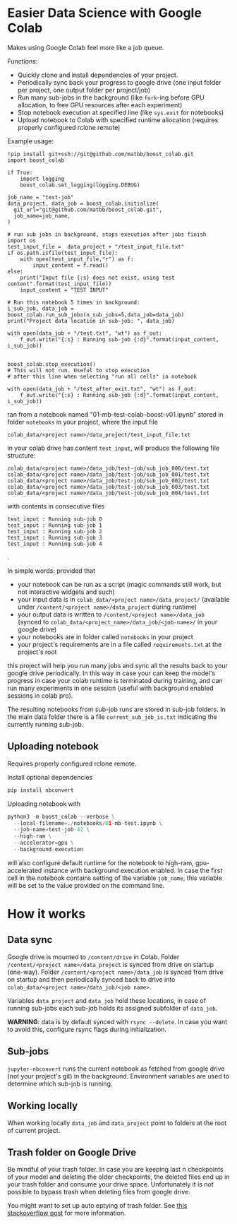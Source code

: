 Easier Data Science with Google Colab
=====================================

Makes using Google Colab feel more like a job queue.

Functions:
* Quickly clone and install dependencies of your project.
* Periodically sync back your progress to google drive
  (one input folder per project, one output folder per project/job)
* Run many sub-jobs in the background 
  (like `fork`-ing before GPU allocation, to free GPU resources after each experiment)
* Stop notebook execution at specified line (like `sys.exit` for notebooks)
* Upload notebook to Colab with specified runtime allocation (requires properly configured rclone remote)

Example usage:
```python3
!pip install git+ssh://git@github.com/matbb/boost_colab.git
import boost_colab

if True:
    import logging
    boost_colab.set_logging(logging.DEBUG)

job_name = "test-job"
data_project, data_job = boost_colab.initialize(
  git_url="git@github.com/matbb/boost_colab.git",
  job_name=job_name,
)

# run sub jobs in background, stops execution after jobs finish
import os
test_input_file =  data_project + "/test_input_file.txt"
if os.path.isfile(test_input_file):
    with open(test_input_file,"r") as f:
        input_content = f.read()
else:
    print("Input file {:s} does not exist, using test content".format(test_input_file))
    input_content = "TEST INPUT"

# Run this notebook 5 times in background:
i_sub_job, data_job = boost_colab.run_sub_jobs(n_sub_jobs=5,data_job=data_job)
print("Project data location in sub-job: ", data_job)

with open(data_job + "/test.txt", "wt") as f_out:
    f_out.write("{:s} : Running sub-job {:d}".format(input_content, i_sub_job))


boost_colab.stop_execution()
# This will not run. Useful to stop execution 
# after this line when selecting "run all cells" in notebook

with open(data_job + "/test_after_exit.txt", "wt") as f_out:
    f_out.write("{:s} : Running sub-job {:d}".format(input_content, i_sub_job))
```
ran from a notebook named "01-mb-test-colab-boost-v01.ipynb" stored in folder `notebooks` in your project,
where the input file
```
colab_data/<project name>/data_project/test_input_file.txt
```
in your colab drive has content `test input`,
will produce the following file structure:

```
colab_data/<project name>/data_job/test-job/sub_job_000/test.txt
colab_data/<project name>/data_job/test-job/sub_job_001/test.txt
colab_data/<project name>/data_job/test-job/sub_job_002/test.txt
colab_data/<project name>/data_job/test-job/sub_job_003/test.txt
colab_data/<project name>/data_job/test-job/sub_job_004/test.txt
```
with contents in consecutive files
```
test_input : Running sub-job 0
test_input : Running sub-job 1
test_input : Running sub-job 2
test_input : Running sub-job 3
test_input : Running sub-job 4
```
.

In simple words: provided that

* your notebook can be run as a script 
  (magic commands still work, but not interactive widgets and such)
* your input data is in `colab_data/<project name>/data_project/`
  (available under `/content/<project name>/data_project` during runtime)
* your output data is written to `/content/<project name>/data_job` 
  (synced to `colab_data/<project_name>/data_job/<job-name>/` in your google drive)
* your notebooks are in folder called `notebooks` in your project
* your project's requirements are in a file called `requirements.txt` at the project's root

this project will help you run many jobs and sync all the results back to your google drive periodically.
In this way in case your can keep the model's progress in case your colab runtime is terminated during training,
and can run many experiments in one session (useful with background enabled sessions in colab pro).

The resulting notebooks from sub-job runs are stored in sub-job folders.
In the main data folder there is a file `current_sub_job_is.txt` indicating the currently running sub-job.

## Uploading notebook 

Requires properly configured rclone remote.

Install optional dependencies
```bash
pip install nbconvert
```
Uploading notebook with
```python
python3 -m boost_colab --verbose \
  --local-filename=./notebooks/01-mb-test.ipynb \
  --job-name=test-job-42 \
  --high-ram \
  --accelerator=gpu \
  --background-execution
```
will also configure default runtime for the notebook to high-ram, gpu-accelerated instance with background execution enabled.
In case the first cell in the notebook contains setting of the variable `job_name`,
this variable will be set to the value provided on the command line.

# How it works

## Data sync
Google drive is mounted to `/content/drive` in Colab.
Folder `/content/<project name>/data_project` is synced from drive on startup (one-way).
Folder `/content/<project name>/data_job` is synced from drive on startup and then periodically synced back to drive into `colab_data/<project name>/data_job/<job name>`.

Variables `data_project` and `data_job` hold these locations, in case of running sub-jobs each sub-job holds its assigned subfolder of `data_job`.

**WARNING**: data is by default synced with `rsync --delete`. In case you want to avoid this, configure rsync flags during initialization.


## Sub-jobs
`jupyter-nbconvert` runs the current notebook as fetched from google drive (not your project's git) in the background.
Environment variables are used to determine which sub-job is running.

## Working locally
When working locally
`data_job` and `data_project` point to folders at the root of current project.

## Trash folder on Google Drive

Be mindful of your trash folder. In case you are keeping last n checkpoints of your model and deleting the older checkpoints,
the deleted files end up in your trash folder and consume your drive space.
Unfortunately it is not possible to bypass trash when deleting files from google drive.

You might want to set up auto eptying of trash folder.
See [this stackoverflow post](https://stackoverflow.com/questions/32749289/automatically-delete-file-from-google-drive-trash)
for more information.

